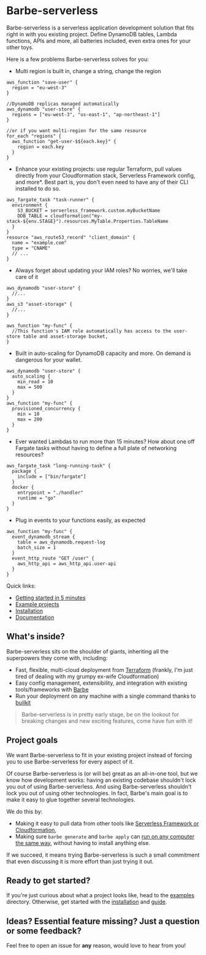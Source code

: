 # Barbe-serverless

Barbe-serverless is a serverless application development solution that fits right in with you existing project. 
Define DynamoDB tables, Lambda functions, APIs and more, all batteries included, even extra ones for your other toys.

Here is a few problems Barbe-serverless solves for you:
- Multi region is built in, change a string, change the region
```hcl
aws_function "save-user" {
  region = "eu-west-3"
}

//DynamoDB replicas managed automatically
aws_dynamodb "user-store" {
  regions = ["eu-west-3", "us-east-1", "ap-northeast-1"]
}

//or if you want multi-region for the same resource
for_each "regions" {
  aws_function "get-user-$${each.key}" {
    region = each.key
  }
}
```
- Enhance your existing projects: use regular Terraform, pull values directly from your Cloudformation stack, Serverless Framework config, and more*. Best part is, you don't even need to have any of their CLI installed to do so.
```hcl
aws_fargate_task "task-runner" {
  environment {
    S3_BUCKET = serverless_framework.custom.myBucketName
    DDB_TABLE = cloudformation("my-stack-${env.STAGE}").resources.MyTable.Properties.TableName
  }
}
resource "aws_route53_record" "client_domain" {
  name = "example.com"
  type = "CNAME"
  // ...
}
```
- Always forget about updating your IAM roles? No worries, we'll take care of it
```hcl
aws_dynamodb "user-store" {
  //...
}
aws_s3 "asset-storage" {
  //...
}

aws_function "my-func" {
  //This function's IAM role automatically has access to the user-store table and asset-storage bucket,
}
```
- Built in auto-scaling for DynamoDB capacity and more. On demand is dangerous for your wallet.
```hcl
aws_dynamodb "user-store" {
  auto_scaling {
    min_read = 10
    max = 500
  }
}
aws_function "my-func" {
  provisioned_concurrency {
    min = 10
    max = 200
  }
}
```
- Ever wanted Lambdas to run more than 15 minutes? How about one off Fargate tasks without having to define a full plate of networking resources?
```hcl
aws_fargate_task "long-running-task" {
  package {
    include = ["bin/fargate"]
  }
  docker {
    entrypoint = "./handler"
    runtime = "go"
  }
}
```
- Plug in events to your functions easily, as expected
```hcl
aws_function "my-func" {
  event_dynamodb_stream {
    table = aws_dynamodb.request-log
    batch_size = 1
  }
  event_http_route "GET /user" {
    aws_http_api = aws_http_api.user-api
  }
}
```

Quick links:
- [Getting started in 5 minutes](./docs/getting-started.md)
- [Example projects](./examples)
- [Installation](./docs/installation.md)
- [Documentation](./docs/README.md)


## What's inside?

Barbe-serverless sits on the shoulder of giants, inheriting all the superpowers they come with, including:
- Fast, flexible, multi-cloud deployment from [Terraform](https://github.com/hashicorp/terraform) (frankly, I'm just tired of dealing with my grumpy ex-wife Cloudformation)
- Easy config management, extensibility, and integration with existing tools/frameworks with [Barbe](https://github.com/Plenituz/barbe)
- Run your deployment on any machine with a single command thanks to [builkit](https://github.com/moby/buildkit)

> Barbe-serverless is in pretty early stage, be on the lookout for breaking changes and new exciting features, come have fun with it!


## Project goals

We want Barbe-serverless to fit in your existing project instead of forcing you to use Barbe-serverless for every aspect of it.

Of course Barbe-serverless is (or will be) great as an all-in-one tool, but we know how development works: having an existing codebase shouldn't lock you out of using Barbe-serverless.
And using Barbe-serverless shouldn't lock you out of using other technologies. In fact, Barbe's main goal is to make it easy to glue together several technologies.

We do this by:
- Making it easy to pull data from other tools like [Serverless Framework or Cloudformation](./docs/integrating-existing-projects.md), 
- Making sure `barbe generate` and `barbe apply` can [run on any computer the same way](./docs/articles/buildkit.md), without having to install anything else.

If we succeed, it means trying Barbe-serverless is such a small commitment that even discussing it is more effort than just trying it out.

## Ready to get started?

If you're just curious about what a project looks like, head to the [examples](./examples) directory. 
Otherwise, get started with the [installation](./docs/installation.md) and [guide](./docs/getting-started.md).

## Ideas? Essential feature missing? Just a question or some feedback?

Feel free to open an issue for **any** reason, would love to hear from you!